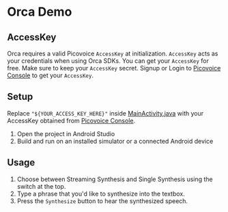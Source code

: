 # Orca Demo

## AccessKey

Orca requires a valid Picovoice `AccessKey` at initialization. `AccessKey` acts as your credentials when using Orca
SDKs.
You can get your `AccessKey` for free. Make sure to keep your `AccessKey` secret.
Signup or Login to [Picovoice Console](https://console.picovoice.ai/) to get your `AccessKey`.

## Setup

Replace `"${YOUR_ACCESS_KEY_HERE}"`
inside [MainActivity.java](orca-demo-app/src/main/java/ai/picovoice/orcademo/MainActivity.java)
with your AccessKey obtained from [Picovoice Console](https://console.picovoice.ai/).

1. Open the project in Android Studio
2. Build and run on an installed simulator or a connected Android device

## Usage

1. Choose between Streaming Synthesis and Single Synthesis using the switch at the top.
2. Type a phrase that you'd like to synthesize into the textbox.
3. Press the `Synthesize` button to hear the synthesized speech.

